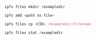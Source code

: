 ```js
ipfs files mkdir /exampledir
```
```js
ipfs add <path to file>
```
<!-- CID returned -->
```js
ipfs files cp <CID> /exampledir/filename
```
```js
ipfs files stat /exampledir
```
<!-- CID of directory returned -->